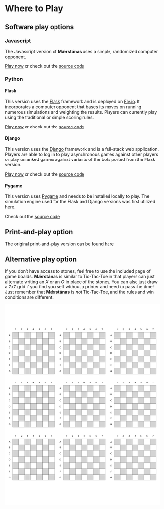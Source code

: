 # Where to Play

## Software play options

### Javascript

The Javascript version of **Mǽrstánas** uses a simple, randomized computer opponent.

[Play now](https://jaerrib.codeberg.page/maerstanas_js/) or check out the [source code](https://codeberg.org/jaerrib/maerstanas_js)

### Python

#### Flask

This version uses the [Flask](https://flask.palletsprojects.com/en/3.0.x/) framework and is deployed on [Fly.io](https://fly.io/). It incorporates a computer opponent that bases its moves on running numerous simulations and weighting the results. Players can currently play using the traditional or simple scoring rules. 

[Play now](https://maerstanas-python.fly.dev/) or check out the [source code](https://codeberg.org/jaerrib/maerstanas_python)

#### Django

This version uses the [Django](https://www.djangoproject.com/) framework and is a full-stack web application. Players are able to log in to play asynchronous games against other players or play unranked games against variants of the bots ported from the Flask version.  

[Play now](https://maerstanas.fly.dev/) or check out the [source code](https://codeberg.org/jaerrib/maerstanas-webapp)

#### Pygame

This version uses [Pygame](https://www.pygame.org/) and needs to be installed locally to play. The simulation engine used for the Flask and Django versions was first utilized here.  

Check out the [source code](https://codeberg.org/jaerrib/maerstanas_python/src/branch/pygame)

## Print-and-play option

The original print-and-play version can be found [here](https://codeberg.org/jaerrib/maerstanas/releases)

## Alternative play option

If you don't have access to stones, feel free to use the included page of game boards. **Mǽrstánas** is similar to Tic-Tac-Toe in that players can just alternate writing an *X* or an *O* in place of the stones. You can also just draw a 7x7 grid if you find yourself without a printer and need to pass the time! Just remember that **Mǽrstánas** is *not* Tic-Tac-Toe, and the rules and win conditions are different.

<img src="../images/mini-boards.svg" alt="image of several small boards" width="800" border-effect="line"/>
